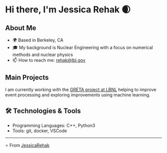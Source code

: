# Hi there, I'm Jessica Rehak 🌒

## About Me

- 🌍 Based in Berkeley, CA
- 🎓 My background is Nuclear Engineering with a focus on numerical methods and nuclear physics
- 📫 How to reach me: rehak@lbl.gov

## Main Projects

I am currently working with the [GRETA project at LBNL](https://greta.lbl.gov/) helping to improve event processing and 
exploring improvements using machine learning.

## 🛠️ Technologies & Tools

- Programming Languages: C++, Python3
- Tools: git, docker, VSCode

---

⭐️ From [JessicaRehak](https://github.com/JessicaRehak)
